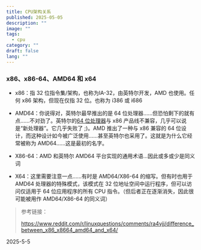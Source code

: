 ```yaml
---
title: CPU架构关系
published: 2025-05-05
description: ""
image: ""
tags:
  - cpu
category: ""
draft: false
lang: ""
---
```


### x86、x86-64、AMD64 和 x64

- x86：指 32 位指令集/架构，也称为IA-32，由英特尔开发，AMD 也使用。任何 x86 架构，但现在仅指 32 位。也称为 i386 或 i686
    
- AMD64：你说得对，英特尔最早推出的是 64 位处理器……但恐怕剩下的就有点……不对劲了。英特尔的[64 位处理器](https://en.wikipedia.org/wiki/IA-64)与 x86 产品线不兼容，几乎可以说是“新处理器”。它几乎失败了 ;)。AMD 推出了一种与 x86 兼容的 64 位设计，而这种设计如今被广泛使用……甚至英特尔也采用了。这就是为什么它经常被称为 AMD64……这是最初的名字。
    
- X86-64：AMD 和英特尔 AMD64 平台实现的通用术语...因此或多或少是同义词
    
- X64：这里需要注意一点……有时是 AMD64/X86-64 的缩写。但有时也用于 AMD64 处理器的特殊模式，该模式在 32 位地址空间中运行程序，但可以访问仅适用于 64 位应用程序的所有 CPU 指令。（但后者正在逐渐消失，因此很可能被用作 AMD64/X86-64 的同义词）

> 参考链接：
> 
>https://www.reddit.com/r/linuxquestions/comments/ra4vjj/difference_between_x86_x8664_amd64_and_x64/

2025-5-5